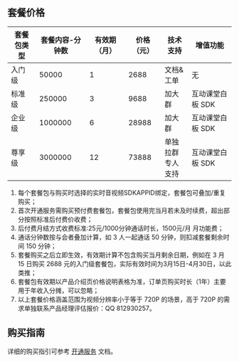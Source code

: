 
## 套餐价格


| 套餐包类型 | 套餐内容-分钟数 | 有效期（月） | 价格（元） | 技术支持 |增值功能|
| --- | --- | --- | --- | --- |------|
| 入门级 | 50000 | 1 | 2688 | 文档&工单 |无|
| 标准级 | 250000 | 3 | 9688 | 加大群 |互动课堂白板 SDK|
| 企业级 | 1000000 | 6 | 28988	 | 加大群 |互动课堂白板 SDK|
| 尊享级 | 3000000 | 12 | 73888	 | 单独拉群<br>专人支持 |互动课堂白板 SDK|

1. 每个套餐包与购买时选择的实时音视频SDKAPPID绑定，套餐包可叠加/重复购买；
2. 首次开通服务需购买预付费套餐包，套餐包使用完当月若未及时续费，超出部分按照标准后付费价收费；
3. 后付费月结方式收费标准:25元/1000分钟通话时长，1500元/月 月功能费；
4. 通话分钟数按与会者叠加计算，如 3 人一起通话 50 分钟，则扣减套餐剩余时间 150 分钟；
5. 套餐购买之后立即生效，有效期计算不包含购买当月剩余日期，例如在 3 月 15 日购买 2688 元的入门级套餐包，实际有效时间为3月15日-4月30日，以此类推；
6. 套餐包有效期以产品介绍页价格说明表格为准，订单页购买时长（1年）主要用于年收入分摊，可以忽略；
7. 以上套餐价格涵盖范围为视频分辨率小于等于 720P 的场景，高于 720P 的需求单独联系产品经理评估报价：QQ 812930257。

## 购买指南
详细的购买指引可参考 [开通服务](https://cloud.tencent.com/document/product/647/17195) 文档。
